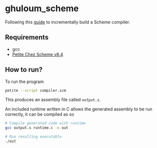 # ghuloum_scheme
Following this [guide](http://scheme2006.cs.uchicago.edu/11-ghuloum.pdf) to incrementally build a Scheme compiler.

## Requirements
* gcc
* [Petite Chez Scheme v8.4](https://github.com/cisco/ChezScheme/)

## How to run?
To run the program
```bash
petite --script compiler.scm
```

This produces an assembly file called `output.s`.

An included runtime written in C allows the generated assembly to be run
correctly, it can be compiled as so

```bash
# Compile generated code with runtime
gcc output.s runtime.c -o out

# Run resulting executable
./out
```
